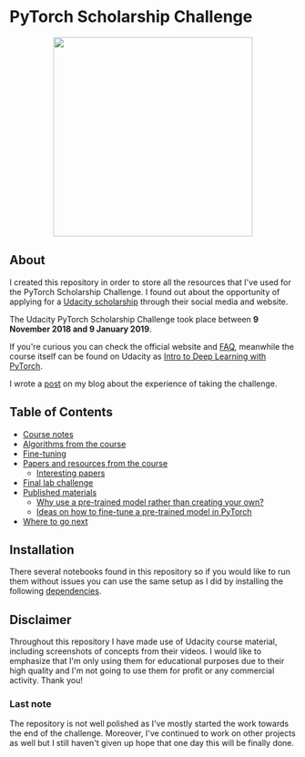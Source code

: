 # PyTorch Scholarship Challenge

<p align="center">
	<img src="https://github.com/masterflorin/PyTorchChallengeScholarship2018-19/blob/master/pytorch-acceptance-badge.png" width="350" height="350">
</p>

## About

I created this repository in order to store all the resources that I've used for the PyTorch Scholarship Challenge. I found out about the opportunity of applying for a [Udacity scholarship](https://www.udacity.com/facebook-pytorch-scholarship) through their social media and website.

The Udacity PyTorch Scholarship Challenge took place between **9 November 2018 and 9 January 2019**.

If you're curious you can check the official website and [FAQ](https://sites.google.com/udacity.com/pytorch-scholarship-facebook/phase-1-archived/faqs-archived), meanwhile the course itself can be found on Udacity as [Intro to Deep Learning with PyTorch](https://www.udacity.com/course/deep-learning-pytorch--ud188).

I wrote a [post](https://masterflorin.github.io/2019/01/11/my-thoughts-pytorch-challenge.html) on my blog about the experience of taking the challenge.

## Table of Contents
- [Course notes](course_notes/course_notes.md)
- [Algorithms from the course](algorithms/algorithms_notes.md)
- [Fine-tuning ](fine_tuning/fine_tuning.md)
- [Papers and resources from the course](papers/papers_from_course.md)
	- [Interesting papers](papers/interesting_papers.md)
- [Final lab challenge](lab_challenge/)
- [Published materials](#table-of-contents)
	- [Why use a pre-trained model rather than creating your own?](https://medium.com/udacity-pytorch-challengers/why-use-a-pre-trained-model-rather-than-creating-your-own-d0e3a17e202f)
	- [Ideas on how to fine-tune a pre-trained model in PyTorch](https://medium.com/udacity-pytorch-challengers/ideas-on-how-to-fine-tune-a-pre-trained-model-in-pytorch-184c47185a20)
- [Where to go next](where_to_go_next.md)

## Installation

There several notebooks found in this repository so if you would like to run them without issues you can use the same setup as I did by installing the following [dependencies](https://github.com/udacity/deep-learning-v2-pytorch#dependencies).

## Disclaimer

Throughout this repository I have made use of Udacity course material, including screenshots of concepts from their videos. I would like to emphasize that I'm only using them for educational purposes due to their high quality and I'm not going to use them for profit or any commercial activity. Thank you!

### Last note

The repository is not well polished as I've mostly started the work towards the end of the challenge. Moreover, I've continued to work on other projects as well but I still haven't given up hope that one day this will be finally done.